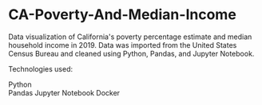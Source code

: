 # CA-Poverty-And-Median-Income
Data visualization of California's poverty percentage estimate and median household income in 2019. Data was imported from the United States Census Bureau and cleaned using Python, Pandas, and Jupyter Notebook.

Technologies used:

Python  
Pandas
Jupyter Notebook
Docker
